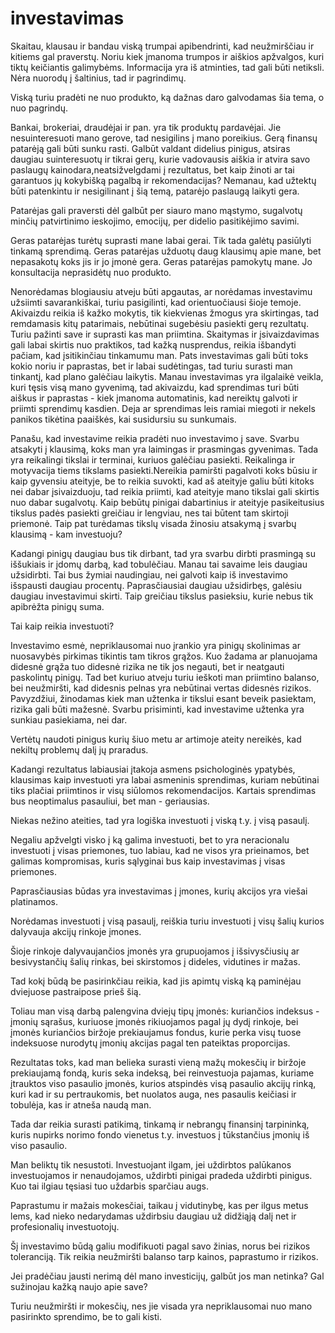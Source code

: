 # investavimas

Skaitau, klausau ir bandau viską trumpai apibendrinti, kad neužmirščiau ir kitiems gal praverstų. Noriu kiek įmanoma trumpos ir aiškios apžvalgos, kuri tiktų keičiantis galimybėms. Informacija yra iš atminties, tad gali būti netiksli. Nėra nuorodų į šaltinius, tad ir pagrindimų.

Viską turiu pradėti ne nuo produkto, ką dažnas daro galvodamas šia tema, o nuo pagrindų.

Bankai, brokeriai, draudėjai ir pan. yra tik produktų pardavėjai. Jie nesuinteresuoti mano gerove, tad nesigilins į mano poreikius. Gerą finansų patarėją gali būti sunku rasti. Galbūt valdant didelius pinigus, atsiras daugiau suinteresuotų ir tikrai gerų, kurie vadovausis aiškia ir atvira savo paslaugų kainodara,neatsižvelgdami į rezultatus, bet kaip žinoti ar tai garantuos jų kokybišką pagalbą ir rekomendacijas? Nemanau, kad užtektų būti patenkintu ir nesigilinant į šią temą, patarėjo paslaugą laikyti gera.

Patarėjas gali praversti dėl galbūt per siauro mano mąstymo, sugalvotų minčių patvirtinimo  ieskojimo, emocijų, per didelio pasitikėjimo savimi.

Geras patarėjas turėtų suprasti mane labai gerai. Tik tada galėtų pasiūlyti tinkamą sprendimą. Geras patarėjas užduotų daug klausimų apie mane, bet nepasakotų koks jis ir jo įmonė gera. Geras patarėjas pamokytų mane. Jo konsultacija neprasidėtų nuo produkto.

Nenorėdamas blogiausiu atveju būti apgautas, ar norėdamas investavimu užsiimti savarankiškai, turiu pasigilinti, kad orientuočiausi šioje temoje. Akivaizdu reikia iš kažko mokytis, tik kiekvienas žmogus yra skirtingas, tad remdamasis kitų patarimais, nebūtinai sugebėsiu pasiekti gerų rezultatų. Turiu pažinti save ir suprasti kas man priimtina. Skaitymas ir įsivaizdavimas gali labai skirtis nuo praktikos, tad kažką nusprendus, reikia išbandyti pačiam, kad įsitikinčiau tinkamumu man. Pats investavimas gali būti toks kokio noriu ir paprastas, bet ir labai sudėtingas, tad turiu surasti man tinkantį, kad plano galėčiau laikytis. Manau investavimas yra ilgalaikė veikla, kuri tęsis visą mano gyvenimą, tad akivaizdu, kad sprendimas turi būti aiškus ir paprastas - kiek įmanoma automatinis, kad nereiktų galvoti ir priimti sprendimų kasdien. Deja ar sprendimas leis ramiai miegoti ir nekels panikos tikėtina paaiškės, kai susidursiu su sunkumais.  

Panašu, kad investavime reikia pradėti nuo investavimo į save. Svarbu atsakyti į klausimą, koks man yra laimingas ir prasmingas gyvenimas. Tada yra reikalingi tikslai ir terminai, kuriuos galėčiau pasiekti. Reikalinga ir motyvacija tiems tikslams pasiekti.Nereikia pamiršti pagalvoti koks būsiu ir kaip gyvensiu ateityje, be to reikia suvokti, kad aš ateityje galiu būti kitoks nei dabar įsivaizduoju, tad reikia priimti, kad ateityje mano tikslai gali skirtis nuo dabar sugalvotų. Kaip bebūtų pinigai dabartinius ir ateityje pasikeitusius tikslus padės pasiekti greičiau ir lengviau, nes tai būtent tam skirtoji priemonė. Taip pat turėdamas tikslų visada žinosiu atsakymą į svarbų klausimą - kam investuoju?

Kadangi pinigų daugiau bus tik dirbant, tad yra svarbu dirbti prasmingą su iššukiais ir įdomų darbą, kad tobulėčiau. Manau tai savaime leis daugiau užsidirbti. Tai bus žymiai naudingiau, nei galvoti kaip iš investavimo išspausti daugiau procentų. Paprasčiausiai daugiau užsidirbęs, galėsiu daugiau investavimui skirti. Taip greičiau tikslus pasieksiu, kurie nebus tik apibrėžta pinigų suma.

Tai kaip reikia investuoti?

Investavimo esmė, nepriklausomai nuo įrankio yra pinigų skolinimas ar nuosavybės pirkimas tikintis tam tikros grąžos. Kuo žadama ar planuojama didesnė grąža tuo didesnė rizika ne tik jos negauti, bet ir neatgauti paskolintų pinigų. Tad bet kuriuo atveju turiu ieškoti man priimtino balanso, bei neužmiršti, kad didesnis pelnas yra nebūtinai vertas didesnės rizikos. Pavyzdžiui, žinodamas kiek man užtenka ir tikslui esant beveik pasiektam, rizika gali būti mažesnė. Svarbu prisiminti, kad investavime užtenka yra sunkiau pasiekiama, nei dar.

Vertėtų naudoti pinigus kurių šiuo metu ar artimoje ateity nereikės, kad nekiltų problemų dalį jų praradus.

Kadangi rezultatus labiausiai įtakoja asmens psichologinės ypatybės, klausimas kaip investuoti yra labai asmeninis sprendimas, kuriam nebūtinai tiks plačiai priimtinos ir visų siūlomos rekomendacijos. Kartais sprendimas bus neoptimalus pasauliui, bet man - geriausias.

Niekas nežino ateities, tad yra logiška investuoti į viską t.y. į visą pasaulį. 

Negaliu apžvelgti visko į ką galima investuoti, bet to yra neracionalu investuoti į visas priemones, tuo labiau, kad ne visos yra prieinamos, bet galimas kompromisas, kuris sąlyginai bus kaip investavimas į visas priemones. 

Paprasčiausias būdas yra investavimas į įmones, kurių akcijos yra viešai platinamos.

Norėdamas investuoti į visą pasaulį, reiškia turiu investuoti į visų šalių kurios dalyvauja akcijų rinkoje įmones.

Šioje rinkoje dalyvaujančios įmonės yra grupuojamos į išsivysčiusių ar besivystančių šalių rinkas, bei skirstomos į dideles, vidutines ir mažas. 

Tad kokį būdą be pasirinkčiau reikia, kad jis apimtų viską ką paminėjau dviejuose pastraipose prieš šią.

Toliau man visą darbą palengvina dviejų tipų įmonės: kuriančios indeksus - įmonių sąrašus, kuriuose įmonės rikiuojamos pagal jų dydį rinkoje, bei įmonės kuriančios biržoje prekiaujamus fondus, kurie perka visų tuose indeksuose nurodytų įmonių akcijas pagal ten pateiktas proporcijas.

Rezultatas toks, kad man belieka surasti vieną mažų mokesčių ir biržoje prekiaujamą fondą, kuris seka  indeksą, bei reinvestuoja pajamas, kuriame įtrauktos viso pasaulio įmonės, kurios atspindės visą pasaulio akcijų rinką, kuri kad ir su pertraukomis, bet nuolatos auga, nes pasaulis keičiasi ir tobulėja, kas ir atneša naudą man.

Tada dar reikia surasti patikimą, tinkamą ir nebrangų finansinį tarpininką, kuris nupirks norimo fondo vienetus t.y. investuos į tūkstančius įmonių iš viso pasaulio.

Man beliktų tik nesustoti. Investuojant ilgam, jei uždirbtos palūkanos investuojamos ir nenaudojamos, uždirbti pinigai pradeda uždirbti pinigus. Kuo tai ilgiau tęsiasi  tuo uždarbis sparčiau augs.

Paprastumu ir mažais mokesčiai, taikau į vidutinybę, kas per ilgus metus lems, kad nieko nedarydamas uždirbsiu daugiau už didžiąją dalį net ir profesionalių investuotojų.

Šį investavimo būdą galiu modifikuoti pagal savo žinias, norus bei rizikos toleranciją. Tik reikia neužmiršti balanso tarp kainos, paprastumo ir rizikos.

Jei pradėčiau jausti nerimą dėl mano investicijų, galbūt jos man netinka? Gal sužinojau kažką naujo apie save?

Turiu neužmiršti ir mokesčių, nes jie visada yra nepriklausomai nuo mano pasirinkto sprendimo, be to gali kisti.
